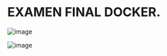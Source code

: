 ﻿# EXAMEN FINAL DOCKER. 

![image](https://user-images.githubusercontent.com/79446351/201697619-0902d797-81b8-450b-b28a-01d473c939ad.png)


![image](https://user-images.githubusercontent.com/79446351/201699583-c0f76956-6b1b-400e-82fa-9118c3eac3d2.png)
